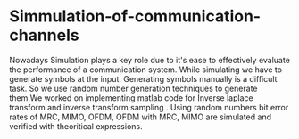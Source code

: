 # Simmulation-of-communication-channels
Nowadays Simulation plays a key role due to it's ease to effectively evaluate the performance of a communication system. While simulating we have to generate symbols at the input. Generating symbols manually is a difficult task. So we use random number generation techniques to generate them.We worked on implementing matlab code for Inverse laplace transform and inverse transform sampling . Using  random numbers bit error rates of MRC, MIMO, OFDM, OFDM with MRC, MIMO are simulated and verified with theoritical expressions.
